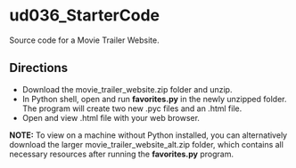 # ud036_StarterCode
Source code for a Movie Trailer Website.

## Directions

- Download the movie_trailer_website.zip folder and unzip.
- In Python shell, open and run **favorites.py** in the newly unzipped folder.  The program will create two new .pyc files and an .html file.
- Open and view .html file with your web browser.

**NOTE:** To view on a machine without Python installed, you can alternatively download the larger movie_trailer_website_alt.zip folder, which contains all necessary resources after running the **favorites.py** program.